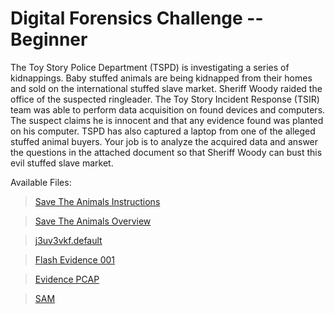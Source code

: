 # Digital Forensics Challenge -- Beginner

The Toy Story Police Department (TSPD) is investigating a series of kidnappings.  Baby stuffed animals are being kidnapped from their   homes and sold on the international stuffed slave market. Sheriff Woody raided the office of the suspected ringleader.  The Toy Story   Incident Response (TSIR) team was able to perform data acquisition on found devices and computers. The suspect claims he is innocent   and that any evidence found was planted on his computer.   TSPD has also captured a laptop from one of the alleged stuffed animal   buyers.  Your job is to analyze the acquired data and answer the questions in the attached document so that Sheriff Woody can bust  this evil stuffed slave market. 


Available Files:

> [Save The Animals Instructions](https://pivotproject.org/challenges/download/10_72d1f70eff73b184ecd87b1e940f7ad4)

> [Save The Animals Overview](https://pivotproject.org/challenges/download/11_301f73a0682b18a73cd9c9053a1625fe)

> [j3uv3vkf.default](https://pivotproject.org/challenges/download/12_9af3010c9373e9cdac317ebe2142d8ce)

> [Flash Evidence 001](https://pivotproject.org/challenges/download/15_1147163a17106775281d3cee98fdbc73)

> [Evidence PCAP](https://pivotproject.org/challenges/download/19_27b825c5956fb7f9e87bc8ed62385c78)

> [SAM](https://pivotproject.org/challenges/download/26_862560a998b70520d8f4b45b707fbf7e)
